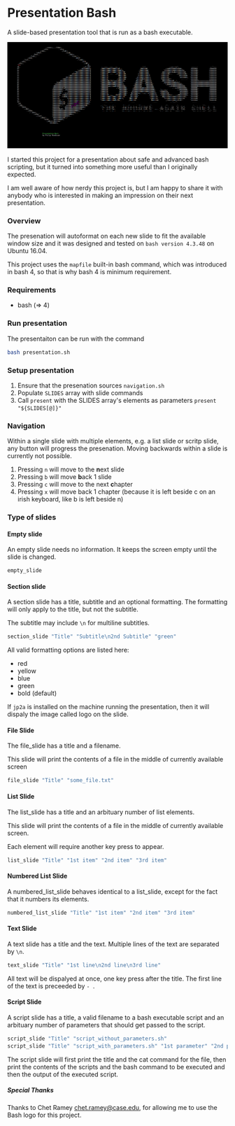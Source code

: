 # Presentation Bash

A slide-based presentation tool that is run as a bash executable.

![presentation_bash screenshot](images/presentation_bash.PNG)

I started this project for a presentation about safe and advanced bash scripting,
but it turned into something more useful than I originally expected.

I am well aware of how nerdy this project is, but I am happy to share it with anybody
who is interested in making an impression on their next presentation.

### Overview

The presenation will autoformat on each new slide to fit the available window size
and it was designed and tested on `bash version 4.3.48` on Ubuntu 16.04.

This project uses the `mapfile` built-in bash command, which was introduced
in bash 4, so that is why bash 4 is minimum requirement.

### Requirements

- bash (=> 4)

### Run presentation

The presentaiton can be run with the command

```bash
bash presentation.sh
```
### Setup presentation

1. Ensure that the presenation sources `navigation.sh`
1. Populate `SLIDES` array with slide commands
1. Call `present` with the SLIDES array's elements as parameters `present "${SLIDES[@]}"`

### Navigation

Within a single slide with multiple elements, e.g. a list slide or scritp slide, any button will
progress the presenation. Moving backwards within a slide is currently not possible.

1. Pressing `n` will move to the **n**ext slide
1. Pressing `b` will move **b**ack 1 slide
1. Pressing `c` will move to the next **c**hapter
1. Pressing `x` will move back 1 chapter (because it is left beside c on an irish keyboard, like b is left beside n)

### Type of slides

#### Empty slide

An empty slide needs no information. It keeps the screen empty until the slide is changed.

```bash
empty_slide
```

#### Section slide

A section slide has a title, subtitle and an optional formatting. The formatting will only apply to the title, but not
the subtitle.

The subtitle may include `\n` for multiline subtitles.

```bash
section_slide "Title" "Subtitle\n2nd Subtitle" "green"
```

All valid formatting options are listed here:
  - red
  - yellow
  - blue
  - green
  - bold (default)

If `jp2a` is installed on the machine running the presentation, then it will dispaly the image called logo on
the slide.

#### File Slide

The file_slide has a title and a filename.

This slide will print the contents of a file in the middle of currently available screen

```bash
file_slide "Title" "some_file.txt" 
```

#### List Slide

The list_slide has a title and an arbituary number of list elements.

This slide will print the contents of a file in the middle of currently available screen.

Each element will require another key press to appear.

```bash
list_slide "Title" "1st item" "2nd item" "3rd item" 
```

#### Numbered List Slide

A numbered_list_slide behaves identical to a list_slide, except for the fact that it numbers its elements.

```bash
numbered_list_slide "Title" "1st item" "2nd item" "3rd item" 
```

#### Text Slide

A text slide has a title and the text. Multiple lines of the text are separated by `\n`.

```bash
text_slide "Title" "1st line\n2nd line\n3rd line" 
```

All text will be dispalyed at once, one key press after the title. The first line of the text is preceeded
by `- `.

#### Script Slide

A script slide has a title, a valid filename to a bash executable script and an arbituary number of parameters
that should get passed to the script.

```bash
script_slide "Title" "script_without_parameters.sh" 
script_slide "Title" "script_with_parameters.sh" "1st parameter" "2nd parameter"
```

The script slide will first print the title and the cat command for the file, then print the contents of the scripts and
the bash command to be executed and then the output of the executed script.

##### Special Thanks

Thanks to Chet Ramey <chet.ramey@case.edu>, for allowing me to use the Bash logo for this project.
